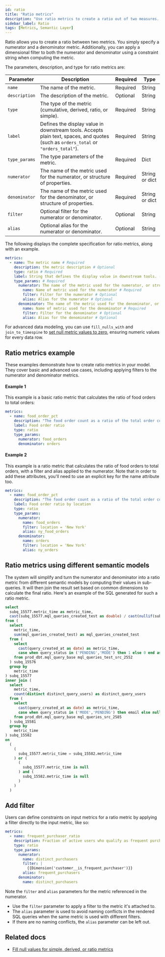 ```yaml
---
id: ratio
title: "Ratio metrics"
description: "Use ratio metrics to create a ratio out of two measures. "
sidebar_label: Ratio
tags: [Metrics, Semantic Layer]
---
```


Ratio allows you to create a ratio between two metrics. You simply specify a numerator and a denominator metric. Additionally, you can apply a dimensional filter to both the numerator and denominator using a constraint string when computing the metric. 

 The parameters, description, and type for ratio metrics are:

| Parameter | Description | Required | Type | 
| --------- | ----------- | ---- | ---- |
| `name` | The name of the metric. | Required | String |
| `description` | The description of the metric. | Optional | String |
| `type` | The type of the metric (cumulative, derived, ratio, or simple). | Required | String |
| `label` | Defines the display value in downstream tools. Accepts plain text, spaces, and quotes (such as `orders_total` or `"orders_total"`). | Required | String |
| `type_params` | The type parameters of the metric. | Required | Dict |
| `numerator` | The name of the metric used for the numerator, or structure of properties. | Required | String or dict |
| `denominator` |  The name of the metric used for the denominator, or structure of properties. | Required  | String  or dict |
| `filter` | Optional filter for the numerator or denominator. | Optional | String |
| `alias` | Optional alias for the numerator or denominator. | Optional | String |

The following displays the complete specification for ratio metrics, along with an example.

<File name="models/metrics/file_name.yml">
 
```yaml
metrics:
  - name: The metric name # Required
    description: the metric description # Optional
    type: ratio # Required
    label: String that defines the display value in downstream tools. (such as orders_total or "orders_total") #Required
    type_params: # Required
      numerator: The name of the metric used for the numerator, or structure of properties # Required
        name: Name of metric used for the numerator # Required
        filter: Filter for the numerator # Optional
        alias: Alias for the numerator # Optional
      denominator: The name of the metric used for the denominator, or structure of properties # Required
        name: Name of metric used for the denominator # Required
        filter: Filter for the denominator # Optional
        alias: Alias for the denominator # Optional
```
</File>

For advanced data modeling, you can use `fill_nulls_with` and `join_to_timespine` to [set null metric values to zero](/docs/build/fill-nulls-advanced), ensuring numeric values for every data row.

## Ratio metrics example

These examples demonstrate how to create ratio metrics in your model. They cover basic and advanced use cases, including applying filters to the numerator and denominator metrics.

#### Example 1 
This example is a basic ratio metric that calculates the ratio of food orders to total orders:

<File name="models/metrics/file_name.yml">
 
```yaml
metrics:
  - name: food_order_pct
    description: "The food order count as a ratio of the total order count"
    label: Food order ratio
    type: ratio
    type_params: 
      numerator: food_orders
      denominator: orders
```
</File>

#### Example 2 
This example is a ratio metric that calculates the ratio of food orders to total orders, with a filter and alias applied to the numerator. Note that in order to add these attributes, you'll need to use an explicit key for the name attribute too.

<File name="models/metrics/file_name.yml">
 
```yaml
metrics:
  - name: food_order_pct
    description: "The food order count as a ratio of the total order count, filtered by location"
    label: Food order ratio by location
    type: ratio
    type_params:
      numerator:
        name: food_orders
        filter: location = 'New York'
        alias: ny_food_orders
      denominator:
        name: orders
        filter: location = 'New York'
        alias: ny_orders
```
</File>

## Ratio metrics using different semantic models

The system will simplify and turn the numerator and denominator into a ratio metric from different semantic models by computing their values in sub-queries. It will then join the result set based on common dimensions to calculate the final ratio. Here's an example of the SQL generated for such a ratio metric.


```sql
select
  subq_15577.metric_time as metric_time,
  cast(subq_15577.mql_queries_created_test as double) / cast(nullif(subq_15582.distinct_query_users, 0) as double) as mql_queries_per_active_user
from (
  select
    metric_time,
    sum(mql_queries_created_test) as mql_queries_created_test
  from (
    select
      cast(query_created_at as date) as metric_time,
      case when query_status in ('PENDING','MODE') then 1 else 0 end as mql_queries_created_test
    from prod_dbt.mql_query_base mql_queries_test_src_2552 
  ) subq_15576
  group by
    metric_time
) subq_15577
inner join (
  select
    metric_time,
    count(distinct distinct_query_users) as distinct_query_users
  from (
    select
      cast(query_created_at as date) as metric_time,
      case when query_status in ('MODE','PENDING') then email else null end as distinct_query_users
    from prod_dbt.mql_query_base mql_queries_src_2585 
  ) subq_15581
  group by
    metric_time
) subq_15582
on
  (
    (
      subq_15577.metric_time = subq_15582.metric_time
    ) or (
      (
        subq_15577.metric_time is null
      ) and (
        subq_15582.metric_time is null
      )
    )
  )
```

## Add filter

Users can define constraints on input metrics for a ratio metric by applying a filter directly to the input metric, like so:

<File name="models/metrics/file_name.yml">
 
```yaml
metrics:
  - name: frequent_purchaser_ratio
    description: Fraction of active users who qualify as frequent purchasers
    type: ratio
    type_params:
      numerator:
        name: distinct_purchasers
        filter: |
          {{Dimension('customer__is_frequent_purchaser')}}
        alias: frequent_purchasers
      denominator:
        name: distinct_purchasers
```
</File>

Note the `filter` and `alias` parameters for the metric referenced in the numerator. 
- Use the `filter` parameter to apply a filter to the metric it's attached to. 
- The `alias` parameter is used to avoid naming conflicts in the rendered SQL queries when the same metric is used with different filters. 
- If there are no naming conflicts, the `alias` parameter can be left out.

## Related docs
- [Fill null values for simple, derived, or ratio metrics](/docs/build/fill-nulls-advanced)
